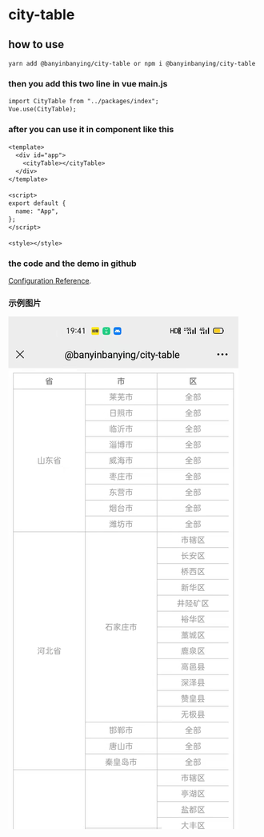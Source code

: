 # city-table

## how to use

```
yarn add @banyinbanying/city-table or npm i @banyinbanying/city-table
```

### then you add this two line in vue main.js

```
import CityTable from "../packages/index";
Vue.use(CityTable);
```

### after you can use it in component like this

```
<template>
  <div id="app">
    <cityTable></cityTable>
  </div>
</template>

<script>
export default {
  name: "App",
};
</script>

<style></style>

```

### the code and the demo in github

[Configuration Reference](https://github.com/zhaochengxian/cityTable).

### 示例图片

![image](https://github.com/zhaochengxian/cityTable/blob/ed34324f231525380e7e2059d08d4ef46ec711bd/examples/assets/demo-img.jpeg)

